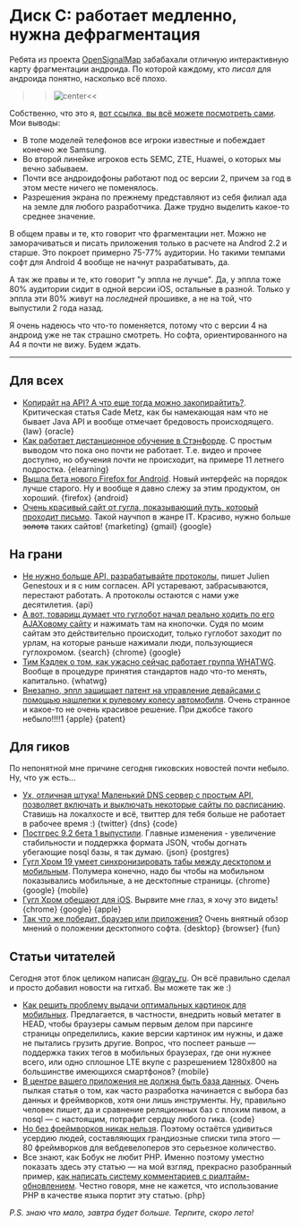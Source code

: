 # Диск C: работает медленно, нужна дефрагментация

Ребята из проекта [OpenSignalMap](http://opensignalmaps.com) забабахали отличную интерактивную карту фрагментации андроида. По которой каждому, кто *писал* для андроида понятно, насколько всё плохо.

>>![center](https://img.skitch.com/20120516-cfbfnerd2nchmdyuw98twe7yqd.jpg)<<

Собственно, что это я, [вот ссылка, вы всё можете посмотреть сами](http://opensignalmaps.com/reports/fragmentation.php). Мои выводы:

* В топе моделей телефонов все игроки известные и побеждает конечно же Samsung.
* Во второй линейке игроков есть SEMC, ZTE, Huawei, о которых мы вечно забываем.
* Почти все андроидофоны работают под ос версии 2, причем за год в этом месте ничего не поменялось.
* Разрешения экрана по прежнему представляют из себя филиал ада на земле для любого разработчика. Даже трудно выделить какое-то среднее значение.

В общем правы и те, кто говорит что фрагментации нет. Можно не заморачиваться и писать приложения только в расчете на Androd 2.2 и старше. Это покроет примерно 75-77% аудитории. Но такими темпами софт для Android 4 вообще не начнут разрабатывать, да.

А так же правы и те, кто говорит "у эппла не лучше". Да, у эппла тоже 80% аудитории сидит в одной версии iOS, остальные в разной. Только у эппла эти 80% живут на *последней* прошивке, а не на той, что выпустили 2 года назад.

Я очень надеюсь что что-то поменяется, потому что с версии 4 на андроид уже не так страшно смотреть. Но софта, ориентированного на A4 я почти не вижу. Будем ждать.

---

## Для всех
* [Копирайт на API? А что еще тогда можно закопирайтить?](http://www.wired.com/wiredenterprise/2012/05/api-copyright/). Критическая статья Cade Metz, как бы намекающая нам что не бывает Java API и вообще отмечает бредовость происходящего. {law} {oracle}
* [Как работает дистанционное обучение в Стэнфорде](http://gametheorist.blogspot.co.uk/2012/05/what-my-11-year-olds-stanford-course.html). С простым выводом что пока оно почти не работает. Т.е. видео и прочее доступно, но обучения почти не происходит, на примере 11 летнего подростка. {elearning}
* [Вышла бета нового Firefox for Android](http://blog.mozilla.org/futurereleases/2012/05/15/new-firefox-for-android-beta-is-ready-for-testing/). Новый интерфейс на порядок лучше старого. Ну и вообще я давно слежу за этим продуктом, он хороший. {firefox} {android}
* [Очень красивый сайт от гугла, показывающий путь, который проходит письмо](http://www.google.com/green/storyofsend/desktop/). Такой научпоп в жанре IT. Красиво, нужно больше <s>золота</s> таких сайтов! {marketing} {gmail} {google}

## На грани
* [Не нужно больше API, разрабатывайте протоколы](http://blog.superfeedr.com/protocols-over-api/), пишет Julien Genestoux и я с ним согласен. API устаревают, забрасываются, перестают работать. А протоколы остаются с нами уже десятилетия. {api}
* [А вот, товарищ думает что гуглобот начал реально ходить по его AJAXовому сайту](http://swapped.tumblr.com/post/23133779276/google-bot-now-crawls-arbitrary-javascript-sites) и нажимать там на кнопочки. Судя по моим сайтам это действительно происходит, только гуглобот заходит по урлам, на которые раньше нажимали люди, пользующиеся гуглохромом. {search} {chrome} {google}
* [Тим Кэдлек о том, как ужасно сейчас работает группа WHATWG](http://timkadlec.com/2012/05/wtfwg/). Вообще в процедуре принятия стандартов надо что-то менять, капитально. {whatwg}
* [Внезапно, эппл защищает патент на управление девайсами с помощью нашлепки к рулевому колесу автомобиля](http://www.patentlyapple.com/patently-apple/2012/05/apple-introduces-the-steering-wheel-remote-control.html). Очень странное и какое-то не очень красивое решение. При джобсе такого небыло!!!!1 {apple} {patent}

## Для гиков

По непонятной мне причине сегодня гиковских новостей почти небыло.
Ну, что уж есть...

* [Ух, отличная штука! Маленький DNS сервер с простым API, позволяет включать и выключать некоторые сайты по расписанию](http://amoffat.github.com/focus/). Ставишь на локалхосте и всё, твиттер для тебя больше не работает в рабочее время :) {twitter} {dns} {code}
* [Постгрес 9.2 бета 1 выпустили](http://www.postgresql.org/about/news/1395/). Главные изменения - увеличение стабильности и поддержка формата JSON, чтобы догнать убегающие nosql базы, я так думаю. {json} {postgres}
* [Гугл Хром 19 умеет синхронизировать табы между десктопом и мобильным](http://www.engadget.com/2012/05/15/google-chrome-19-stable-arrives-with-live-tab-sync/). Полумера конечно, надо бы чтобы на мобильном показывались мобильные, а не десктопные страницы. {chrome} {google} {mobile}
* [Гугл Хром обещают для iOS](http://www.businessinsider.com/googles-chrome-browser-is-coming-for-ios-says-macquarie-2012-5?op=1). Вырвите мне глаз, я хочу это видеть! {chrome} {google} {apple}
* [Так что же победит, браузер или приложения?](http://www.tbray.org/ongoing/When/201x/2012/05/02/Web-Futurez) Очень внятный обзор мнений о положении десктопного софта. {desktop} {browser} {fun}

## Статьи читателей

Сегодня этот блок целиком написан [@gray_ru](http://twitter.com/gray_ru). Он всё правильно сделал и просто добавил новости на гитхаб. Вы можете так же :)

* [Как решить проблему выдачи оптимальных картинок для мобильных](http://www.webmonkey.com/2012/05/use-your-head-for-a-better-way-to-serve-images/). Предлагается, в частности, внедрить новый метатег в HEAD, чтобы браузеры самым первым делом при парсинге страницы определились, какие версии картинок им нужны, и даже не пытались грузить другие. Вопрос, что поспеет раньше — поддержка таких тегов в мобильных браузерах, где они нужнее всего, или одно сплошное LTE вкупе с разрешением 1280х800 на большинстве имеющихся смартфонов? {mobile}
* [В центре вашего приложения не должна быть база данных](http://blog.8thlight.com/uncle-bob/2012/05/15/NODB.html). Очень пылкая статья о том, как часто разработка начинается с выбора баз данных и фреймворков, хотя они лишь инструменты. Ну, правильно человек пишет, да и сравнение реляционных баз с плохим пивом, а nosql — с настоящим, потрафит сердцу любого гика. {code}
* [Но без фреймворков никак нельзя](http://webinsightlab.com/design/80-best-frameworks-to-make-easy-web-development/). Поэтому остаётся удивиться усердию людей, составляющих грандиозные списки типа этого — 80 фреймворков для вебдевелоперов это серьезное количество.
*  Все знают, как Бобук не любит PHP. Именно поэтому уместно показать здесь эту статью — на мой взгляд, прекрасно разобранный пример, [как написать систему комментариев с риалтайм-обновлением](http://coding.smashingmagazine.com/2012/05/09/building-real-time-commenting-system/). Честно говоря, мне не кажется, что использование PHP в качестве языка портит эту статью. {php}

*P.S. знаю что мало, завтра будет больше. Терпите, скоро лето!*
